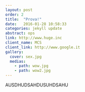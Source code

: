 ```yaml
---
layout: post
order: 2
title:  "Prova!"
date:   2016-01-28 10:58:33
categories: jekyll update
abstract: ops
link: http://www.huge.inc
client_name: MCS
client_link: http://www.google.it
gallery:
  cover: sex.jpg
  medias:
    - path: wow.jpg
    - path: wow2.jpg
---
```


AUSDHUDSAHDUSUHDSAHU